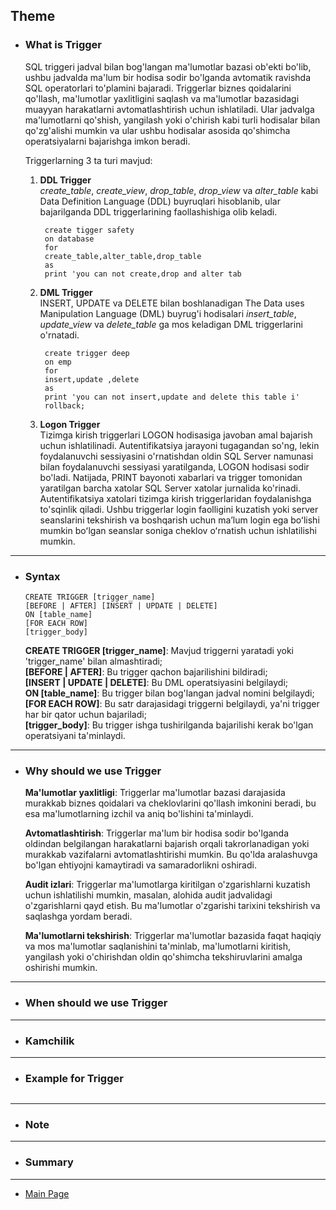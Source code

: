 ## Theme

- ### What is Trigger

  SQL triggeri jadval bilan bog'langan ma'lumotlar bazasi ob'ekti bo'lib, ushbu jadvalda ma'lum bir hodisa sodir bo'lganda avtomatik ravishda SQL operatorlari to'plamini bajaradi. Triggerlar biznes qoidalarini qo'llash, ma'lumotlar yaxlitligini saqlash va ma'lumotlar bazasidagi muayyan harakatlarni avtomatlashtirish uchun ishlatiladi. Ular jadvalga ma'lumotlarni qo'shish, yangilash yoki o'chirish kabi turli hodisalar bilan qo'zg'alishi mumkin va ular ushbu hodisalar asosida qo'shimcha operatsiyalarni bajarishga imkon beradi.

  Triggerlarning 3 ta turi mavjud:

  1. **DDL Trigger**<br>
     _create_table_, _create_view_, _drop_table_, _drop_view_ va _alter_table_ kabi Data Definition Language (DDL) buyruqlari hisoblanib, ular bajarilganda DDL triggerlarining faollashishiga olib keladi.

     ```
      create tigger safety
      on database
      for
      create_table,alter_table,drop_table
      as
      print 'you can not create,drop and alter tab
     ```

  2. **DML Trigger**<br>
     INSERT, UPDATE va DELETE bilan boshlanadigan The Data uses Manipulation Language (DML) buyrug'i hodisalari _insert_table_, _update_view_ va _delete_table_ ga mos keladigan DML triggerlarini o'rnatadi.

     ```
      create trigger deep
      on emp
      for
      insert,update ,delete
      as
      print 'you can not insert,update and delete this table i'
      rollback;
     ```

  3. **Logon Trigger**<br>
     Tizimga kirish triggerlari LOGON hodisasiga javoban amal bajarish uchun ishlatilinadi. Autentifikatsiya jarayoni tugagandan so'ng, lekin foydalanuvchi sessiyasini o'rnatishdan oldin SQL Server namunasi bilan foydalanuvchi sessiyasi yaratilganda, LOGON hodisasi sodir bo'ladi. Natijada, PRINT bayonoti xabarlari va trigger tomonidan yaratilgan barcha xatolar SQL Server xatolar jurnalida ko'rinadi. Autentifikatsiya xatolari tizimga kirish triggerlaridan foydalanishga to'sqinlik qiladi. Ushbu triggerlar login faolligini kuzatish yoki server seanslarini tekshirish va boshqarish uchun maʼlum login ega boʻlishi mumkin boʻlgan seanslar soniga cheklov oʻrnatish uchun ishlatilishi mumkin.

<hr>

- ### Syntax

  ```
  CREATE TRIGGER [trigger_name]
  [BEFORE | AFTER] [INSERT | UPDATE | DELETE]
  ON [table_name]
  [FOR EACH ROW]
  [trigger_body]
  ```

  **CREATE TRIGGER [trigger_name]**: Mavjud triggerni yaratadi yoki 'trigger_name' bilan almashtiradi;<br>
  **[BEFORE | AFTER]**: Bu trigger qachon bajarilishini bildiradi;<br>
  **[INSERT | UPDATE | DELETE]**: Bu DML operatsiyasini belgilaydi;<br>
  **ON [table_name]**: Bu trigger bilan bog'langan jadval nomini belgilaydi;<br>
  **[FOR EACH ROW]**: Bu satr darajasidagi triggerni belgilaydi, ya'ni trigger har bir qator uchun bajariladi;<br>
  **[trigger_body]**: Bu trigger ishga tushirilganda bajarilishi kerak bo'lgan operatsiyani ta'minlaydi.

<hr>

- ### Why should we use Trigger

  **Ma'lumotlar yaxlitligi**: Triggerlar ma'lumotlar bazasi darajasida murakkab biznes qoidalari va cheklovlarini qo'llash imkonini beradi, bu esa ma'lumotlarning izchil va aniq bo'lishini ta'minlaydi.

  **Avtomatlashtirish**: Triggerlar ma'lum bir hodisa sodir bo'lganda oldindan belgilangan harakatlarni bajarish orqali takrorlanadigan yoki murakkab vazifalarni avtomatlashtirishi mumkin. Bu qo'lda aralashuvga bo'lgan ehtiyojni kamaytiradi va samaradorlikni oshiradi.

  **Audit izlari**: Triggerlar ma'lumotlarga kiritilgan o'zgarishlarni kuzatish uchun ishlatilishi mumkin, masalan, alohida audit jadvalidagi o'zgarishlarni qayd etish. Bu ma'lumotlar o'zgarishi tarixini tekshirish va saqlashga yordam beradi.

  **Ma'lumotlarni tekshirish**: Triggerlar ma'lumotlar bazasida faqat haqiqiy va mos ma'lumotlar saqlanishini ta'minlab, ma'lumotlarni kiritish, yangilash yoki o'chirishdan oldin qo'shimcha tekshiruvlarini amalga oshirishi mumkin.

<hr>

- ### When should we use Trigger

<hr>

- ### Kamchilik

<hr>

- ### Example for Trigger

  ```

  ```

<hr>

- ### Note

<hr>

- ### Summary

<hr>

- [Main Page](https://github.com/Al1yev/my-wiki/tree/main)
